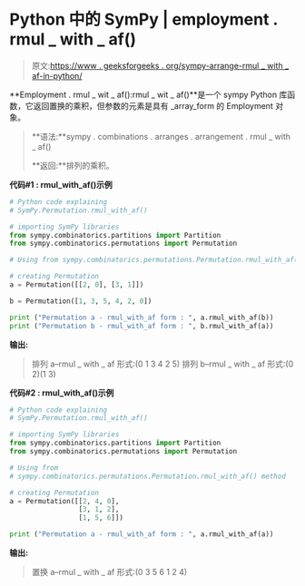 # Python 中的 SymPy | employment . rmul _ with _ af()

> 原文:[https://www . geeksforgeeks . org/sympy-arrange-rmul _ with _ af-in-python/](https://www.geeksforgeeks.org/sympy-permutation-rmul_with_af-in-python/)

**Employment . rmul _ wit _ af():rmul _ wit _ af()**是一个 sympy Python 库函数，它返回置换的乘积，但参数的元素是具有 _array_form 的 Employment 对象。

> **语法:**sympy . combinations . arranges . arrangement . rmul _ with _ af()
> 
> **返回:**排列的乘积。

**代码#1 : rmul_with_af()示例**

```py
# Python code explaining
# SymPy.Permutation.rmul_with_af()

# importing SymPy libraries
from sympy.combinatorics.partitions import Partition
from sympy.combinatorics.permutations import Permutation

# Using from sympy.combinatorics.permutations.Permutation.rmul_with_af() method 

# creating Permutation
a = Permutation([[2, 0], [3, 1]])

b = Permutation([1, 3, 5, 4, 2, 0])

print ("Permutation a - rmul_with_af form : ", a.rmul_with_af(b))
print ("Permutation b - rmul_with_af form : ", b.rmul_with_af(a))
```

**输出:**

> 排列 a–rmul _ with _ af 形式:(0 1 3 4 2 5)
> 排列 b–rmul _ with _ af 形式:(0 2)(1 3)

**代码#2 : rmul_with_af()示例**

```py
# Python code explaining
# SymPy.Permutation.rmul_with_af()

# importing SymPy libraries
from sympy.combinatorics.partitions import Partition
from sympy.combinatorics.permutations import Permutation

# Using from 
# sympy.combinatorics.permutations.Permutation.rmul_with_af() method 

# creating Permutation
a = Permutation([[2, 4, 0], 
                 [3, 1, 2],
                 [1, 5, 6]])

print ("Permutation a - rmul_with_af form : ", a.rmul_with_af(a))
```

**输出:**

> 置换 a–rmul _ with _ af 形式:(0 3 5 6 1 2 4)